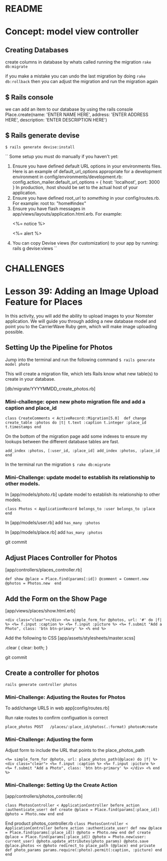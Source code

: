 # README

# Concept: model view controller

## Creating Databases

create columns in database by whats called running the migration
`` rake db:migrate ``

if you make a mistake you can undo the last migration by doing
`` rake db:rollback ``
then you can adjust the migration and run the migration again

## $ Rails console
we can add an item to our database by using the rails console
Place.create(name: 'ENTER NAME HERE', address: 'ENTER ADDRESS HERE', description: 'ENTER DESCRIPTION 
HERE')

## $ Rails generate devise

`` $ rails generate devise:install ``

`` Some setup you must do manually if you haven't yet:
  1. Ensure you have defined default URL options in your environments files. Here
     is an example of default_url_options appropriate for a development environment
     in config/environments/development.rb:
       config.action_mailer.default_url_options = { host: 'localhost', port: 3000 }
     In production, :host should be set to the actual host of your application.
  2. Ensure you have defined root_url to *something* in your config/routes.rb.
     For example:
       root to: "home#index"
  3. Ensure you have flash messages in app/views/layouts/application.html.erb.
     For example:
       <p class="notice"><%= notice %></p>
       <p class="alert"><%= alert %></p>
  4. You can copy Devise views (for customization) to your app by running:
       rails g devise:views ``

# CHALLENGES

# Lesson 39: Adding an Image Upload Feature for Places

In this activity, you will add the ability to upload images to your Nomster application. We will guide you through adding a new database model and point you to the CarrierWave Ruby gem, which will make image uploading possible.

## Setting Up the Pipeline for Photos

Jump into the terminal and run the following command
``` $ rails generate model photo ```

This will create a migration file, which lets Rails know what new table(s) to create in your database. 

[db/migrate/YYYYMMDD_create_photos.rb]

### Mini-challenge: open new photo migration file and add a caption and place_id 

``class CreateComments < ActiveRecord::Migration[5.0] 
      def change
        create_table :photos do |t|
          t.text :caption
          t.integer :place_id
          t.timestamps
        end``

On the bottom of the migration page add some indexes to ensure my lookups between the different database tables are fast.

`` add_index :photos, [:user_id, :place_id]
    add_index :photos, :place_id
  end ``

In the terminal run the migration
``` $ rake db:migrate ```

### Mini-Challenge: update model to establish its relationship to other models.

In [app/models/photo.rb] update model to establish its relationship to other models. 

`` class Photos < ApplicationRecord
    belongs_to :user
    belongs_to :place
  end ``

In [app/models/user.rb] add
`` has_many :photos ``

In [app/models/place.rb] add
`` has_many :photos ``

git commit

## Adjust Places Controller for Photos

[app/controllers/places_controller.rb]

`` def show
    @place = Place.find(params[:id])
    @comment = Comment.new
    @photos = Photos.new 
  end ``

## Add the Form on the Show Page

[app/views/places/show.html.erb]

``<div class="clear"></div>
<%= simple_form_for @photos, url: '#' do |f| %>
  <%= f.input :caption %>
  <%= f.input :picture %>
  <%= f.submit "Add a Photo", class: 'btn btn-primary' %>
<% end %>``

Add the following to CSS
[app/assets/stylesheets/master.scss]

.clear {
  clear: both;
}

git commit

## Create a controller for photos

`` rails generate controller photos ``

### Mini-Challenge: Adjusting the Routes for Photos

To add/change URLS in web app[config/routes.rb]

Run rake routes to confirm configuation is correct

``place_photos POST   /places/:place_id/photos(.:format) photos#create``

### Mini-Challenge: Adjusting the form

Adjust form to include the URL that points to the place_photos_path

`` <%= simple_form_for @photo, url: place_photos_path(@place) do |f| %>
    <div class="clear">
      <%= f.input :caption %>
      <%= f.input :picture %>
      <%= f.submit "Add a Photo", class: 'btn btn-primary' %>
    </div>
  <% end %>  ``

### Mini-Challenge: Setting Up the Create Action

[app/controllers/photos_controller.rb]

``class PhotosController < ApplicationController
  before_action :authenticate_user!
  def create
    @place = Place.find(params[:place_id])
    @photo = Photo.new
  end
end``

End product photos_controller.rb
``class PhotosController < ApplicationController
  before_action :authenticate_user!
  def new
    @place = Place.find(params[:place_id])
    @photo = Photo.new
  end
  def create
    @place = Place.find(params[:place_id])
    @photo = Photo.new(user: current_user)
    @photo.update_attributes(photo_params)
    @photo.save
    @place.photos << @photo
    redirect_to place_path (@place)
  end
  private
  def photo_params
    params.require(:photo).permit(:caption, :picture)
  end 
end ``
